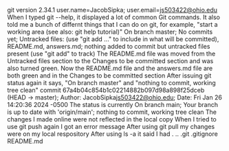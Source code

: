 git version 2.34.1
user.name=JacobSipka; user.email=js503422@ohio.edu
When I typed git --help, it displayed a lot of common Git commands. It also told me a bunch of differnt things that I can do on git, for example, "start a working area (see also: git help tutorial)"
On branch master; No commits yet; Untracked files: (use "git add <file>..." to include in what will be committed), README.md, answers.md; nothing added to commit but untracked files present (use "git add" to track)
The README.md file was moved from the Untracked files section to the Changes to be committed section and was also turned green.
Now the README.md file and the answers.md file are both green and in the Changes to be committed section
After issuing git status again it says, "On branch master" and "nothing to commit, working tree clean"
commit 67a4b04c854b1c02214882b097d98a898f25dceb (HEAD -> master); Author: JacobSipka<js503422@ohio.edu>; Date:   Fri Jan 26 14:20:36 2024 -0500
The status is currently On branch main; Your branch is up to date with 'origin/main'; nothing to commit, working tree clean
The changes I made online were not reflected in the local copy
When I tried to use git push again I got an error message
After using git pull my changes were on my local respository
After using ls -a it said I had .  ..  .git  .gitignore  README.md
